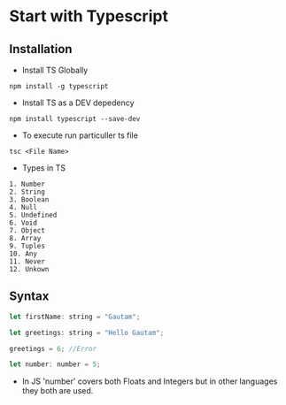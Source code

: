 # Start with Typescript

## Installation

- Install TS Globally

```
npm install -g typescript
```

- Install TS as a DEV depedency

```
npm install typescript --save-dev
```

- To execute run particuller ts file

```
tsc <File Name>
```

- Types in TS

```
1. Number
2. String
3. Boolean
4. Null
5. Undefined
6. Void
7. Object
8. Array
9. Tuples
10. Any
11. Never
12. Unkown
```

## Syntax

```js
let firstName: string = "Gautam";
```

```js
let greetings: string = "Hello Gautam";

greetings = 6; //Error

let number: number = 5;
```

- In JS 'number' covers both Floats and Integers but in other languages they both are used.
